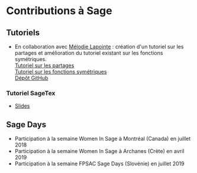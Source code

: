 # Contributions à Sage

## Tutoriels 

  * En collaboration avec [Mélodie Lapointe](https://lapointemelodie.github.io/) : création d'un tutoriel sur les partages
     et amélioration du tutoriel existant sur les fonctions symétriques. <br />
     [Tutoriel sur les partages](https://more-sagemath-tutorials.readthedocs.io/en/latest/tutorial-partitions.html) <br />
     [Tutoriel sur les fonctions symétriques](https://more-sagemath-tutorials.readthedocs.io/en/latest/tutorial-symmetric-functions.html) <br />
     [Dépôt GitHub](https://github.com/sagemath/more-sagemath-tutorials)
     
### Tutoriel SageTex

  * [Slides](sagetex-tutorial.pdf)
  
     
## Sage Days

  * Participation à la semaine Women In Sage à Montréal (Canada) en juillet 2018
  * Participation à la semaine Women In Sage à Archanes (Crète) en avril 2019
  * Participation à la semaine FPSAC Sage Days (Slovénie) en juillet 2019
